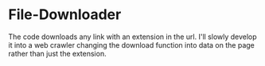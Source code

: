 # File-Downloader
The code downloads any link with an extension in the url. I'll slowly develop it into a web crawler changing the download function into data on the page rather than just the extension.

